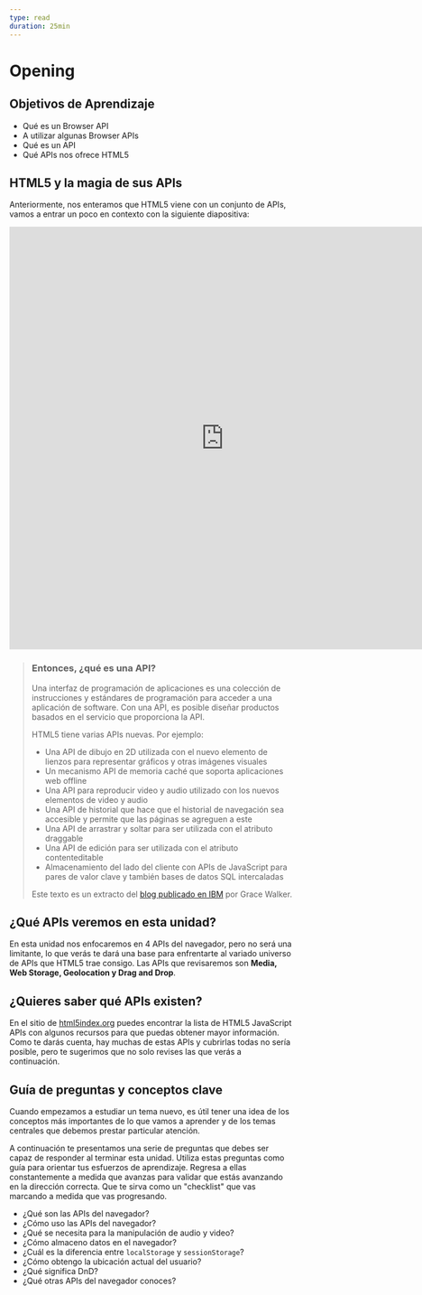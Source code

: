 ```yaml
---
type: read
duration: 25min
---
```


# Opening

## Objetivos de Aprendizaje

- Qué es un Browser API
- A utilizar algunas Browser APIs
- Qué es un API
- Qué APIs nos ofrece HTML5

## HTML5 y la magia de sus APIs

Anteriormente, nos enteramos que HTML5 viene con un conjunto de APIs, vamos
a entrar un poco en contexto con la siguiente diapositiva:

<iframe
  src="https://docs.google.com/presentation/d/e/2PACX-1vTVOkfyF6VYPu9b3p667Sorg5KW9xbC2KO_-dL04fXm5XlIzp6jgduLzZgnBDU5QqDQp3UQTkuOCi-_/embed?start=false&loop=false&delayms=3000"
  frameborder="0"
  width="760"
  height="749"
  allowfullscreen="true"
  mozallowfullscreen="true"
  webkitallowfullscreen="true"></iframe>

> ### Entonces, ¿qué es una API?
>
> Una interfaz de programación de aplicaciones es una colección de instrucciones
> y estándares de programación para acceder a una aplicación de software. Con
> una API, es posible diseñar productos basados en el servicio que proporciona
> la API.
>
> HTML5 tiene varias APIs nuevas. Por ejemplo:
>
> - Una API de dibujo en 2D utilizada con el nuevo elemento de lienzos para
>   representar gráficos y otras imágenes visuales
> - Un mecanismo API de memoria caché que soporta aplicaciones web offline
> - Una API para reproducir video y audio utilizado con los nuevos elementos de
>   video y audio
> - Una API de historial que hace que el historial de navegación sea accesible y
>   permite que las páginas se agreguen a este
> - Una API de arrastrar y soltar para ser utilizada con el atributo draggable
> - Una API de edición para ser utilizada con el atributo contenteditable
> - Almacenamiento del lado del cliente con APIs de JavaScript para pares de
>   valor clave y también bases de datos SQL intercaladas
>
> Este texto es un extracto del [blog publicado en IBM](https://www.ibm.com/developerworks/ssa/web/library/wa-html5fundamentals3/index.html)
> por Grace Walker.

## ¿Qué APIs veremos en esta unidad?

En esta unidad nos enfocaremos en 4 APIs del navegador, pero no será una
limitante, lo que verás te dará una base para enfrentarte al variado universo
de APIs que HTML5 trae consigo. Las APIs que revisaremos son **Media, Web
Storage, Geolocation y Drag and Drop**.

## ¿Quieres saber qué APIs existen?

En el sitio de [html5index.org](http://html5index.org/) puedes encontrar la lista
de HTML5 JavaScript APIs con algunos recursos para que puedas obtener mayor
información. Como te darás cuenta, hay muchas de estas APIs y cubrirlas todas
no sería posible, pero te sugerimos que no solo revises las que verás a
continuación.

## Guía de preguntas y conceptos clave

Cuando empezamos a estudiar un tema nuevo, es útil tener una idea de los
conceptos más importantes de lo que vamos a aprender y de los temas centrales
que debemos prestar particular atención.

A continuación te presentamos una serie de preguntas que debes ser capaz de
responder al terminar esta unidad. Utiliza estas preguntas como guía para
orientar tus esfuerzos de aprendizaje. Regresa a ellas constantemente a
medida que avanzas para validar que estás avanzando en la dirección correcta.
Que te sirva como un "checklist" que vas marcando a medida que vas progresando.

- ¿Qué son las  APIs del navegador?
- ¿Cómo uso las APIs del navegador?
- ¿Qué se necesita para la manipulación de audio y video?
- ¿Cómo almaceno datos en el navegador?
- ¿Cuál es la diferencia entre `localStorage` y `sessionStorage`?
- ¿Cómo obtengo la ubicación actual del usuario?
- ¿Qué significa DnD?
- ¿Qué otras APIs del navegador conoces?
